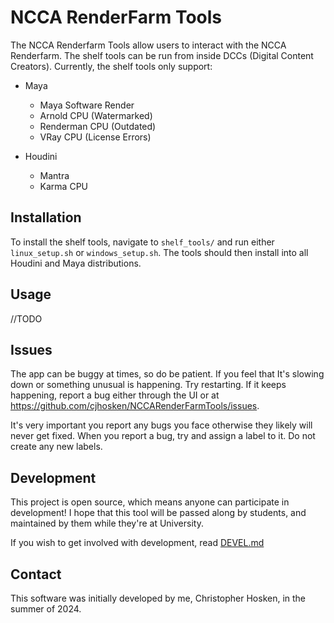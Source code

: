 # NCCA RenderFarm Tools
The NCCA Renderfarm Tools allow users to interact with the NCCA Renderfarm. The shelf tools can be run from inside DCCs (Digital Content Creators). Currently, the shelf tools only support:

 - Maya
    - Maya Software Render
    - Arnold CPU (Watermarked)
    - Renderman CPU (Outdated)
    - VRay CPU (License Errors)

 - Houdini
    - Mantra
    - Karma CPU


## Installation
To install the shelf tools, navigate to `shelf_tools/` and run either `linux_setup.sh` or `windows_setup.sh`. The tools should then install into all Houdini and Maya distributions.


## Usage
//TODO

## Issues
The app can be buggy at times, so do be patient. If you feel that It's slowing down or something unusual is happening. Try restarting. If it keeps happening, report a bug either through the UI or at https://github.com/cjhosken/NCCARenderFarmTools/issues.

It's very important you report any bugs you face otherwise they likely will never get fixed. When you report a bug, try and assign a label to it. Do not create any new labels.

## Development
This project is open source, which means anyone can participate in development! I hope that this tool will be passed along by students, and maintained by them while they're at University.

If you wish to get involved with development, read [DEVEL.md](DEVEL.md)

## Contact
This software was initially developed by me, Christopher Hosken, in the summer of 2024.